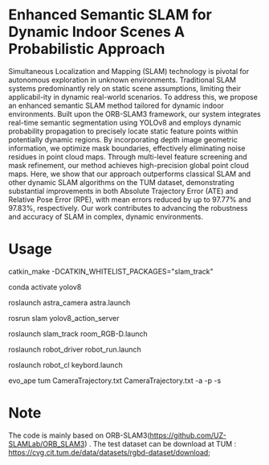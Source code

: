 # Enhanced Semantic SLAM for Dynamic Indoor Scenes A Probabilistic Approach
Simultaneous Localization and Mapping (SLAM) technology is pivotal for autonomous exploration in unknown environments. Traditional SLAM systems predominantly rely on static scene assumptions, limiting their applicabil-ity in dynamic real-world scenarios. To address this, we propose an enhanced semantic SLAM method tailored for dynamic indoor environments. Built upon the ORB-SLAM3 framework, our system integrates real-time semantic segmentation using YOLOv8 and employs dynamic probability propagation to precisely locate static feature points within potentially dynamic regions. By incorporating depth image geometric information, we optimize mask boundaries, effectively eliminating noise residues in point cloud maps. Through multi-level feature screening and mask refinement, our method achieves high-precision global point cloud maps. Here, we show that our approach outperforms classical SLAM and other dynamic SLAM algorithms on the TUM dataset, demonstrating substantial improvements in both Absolute Trajectory Error (ATE) and Relative Pose Error (RPE), with mean errors reduced by up to 97.77% and 97.83%, respectively. Our work contributes to advancing the robustness and accuracy of SLAM in complex, dynamic environments.
# Usage

catkin_make -DCATKIN_WHITELIST_PACKAGES="slam_track"

conda activate yolov8

roslaunch astra_camera astra.launch

rosrun slam yolov8_action_server

roslaunch slam_track room_RGB-D.launch

roslaunch robot_driver robot_run.launch

roslaunch robot_cl keybord.launch

evo_ape tum CameraTrajectory.txt CameraTrajectory.txt -a -p -s

# Note
The code is mainly based on ORB-SLAM3(https://github.com/UZ-SLAMLab/ORB_SLAM3) .
The test dataset can be download at TUM : https://cvg.cit.tum.de/data/datasets/rgbd-dataset/download; 
